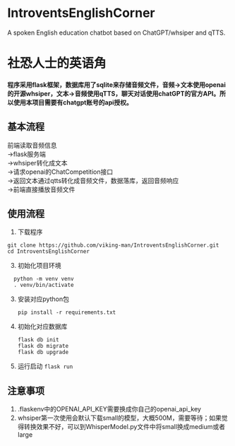 # IntroventsEnglishCorner
A spoken English education chatbot based on ChatGPT/whsiper and qTTS.

# 社恐人士的英语角
#### 程序采用flask框架，数据库用了sqlite来存储音频文件，音频->文本使用openai的开源whsiper，文本->音频使用qTTS，聊天对话使用chatGPT的官方API。所以使用本项目需要有chatgpt账号的api授权。

## 基本流程
前端读取音频信息  
->flask服务端  
->whsiper转化成文本  
->请求openai的ChatCompetition接口  
->返回文本通过qtts转化成音频文件，数据落库，返回音频响应  
->前端直接播放音频文件

## 使用流程
1. 下载程序
```
git clone https://github.com/viking-man/IntroventsEnglishCorner.git
cd IntroventsEnglishCorner
```
3. 初始化项目环境  
```
  python -m venv venv
  . venv/bin/activate
```
3. 安装对应python包

   `pip install -r requirements.txt`
5. 初始化对应数据库
   ```
   flask db init
   flask db migrate
   flask db upgrade
   ```
6. 运行启动
   `flask run`

## 注意事项
1. .flaskenv中的OPENAI_API_KEY需要换成你自己的openai_api_key
2. whsiper第一次使用会默认下载small的模型，大概500M，需要等待；如果觉得转换效果不好，可以到WhisperModel.py文件中将small换成medium或者large


